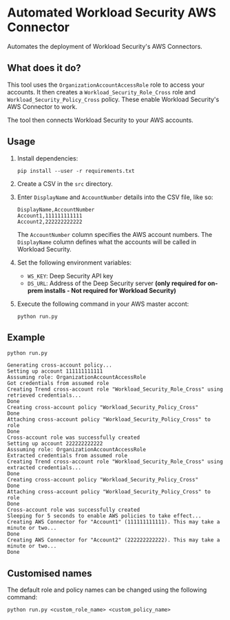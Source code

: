 # Automated Workload Security AWS Connector

Automates the deployment of Workload Security's AWS Connectors.  

## What does it do?

This tool uses the `OrganizationAccountAccessRole` role to access your accounts. It then creates a `Workload_Security_Role_Cross` role and `Workload_Security_Policy_Cross` policy. These enable Workload Security's AWS Connector to work.

The tool then connects Workload Security to your AWS accounts. 


## Usage

1. Install dependencies:
   
   ```
   pip install --user -r requirements.txt
   ```

2. Create a CSV in the `src` directory. 
3. Enter `DisplayName` and `AccountNumber` details into the CSV file, like so:

    ```
    DisplayName,AccountNumber
    Account1,111111111111
    Account2,222222222222
    ```
    The `AccountNumber` column specifies the AWS account numbers. The `DisplayName` column defines what the accounts will be called in Workload Security.

4. Set the following environment variables:
   * `WS_KEY`: Deep Security API key
   *  `DS_URL`: Address of the Deep Security server **(only required for on-prem installs - Not required for Workload Security)**

5. Execute the following command in your AWS master accont:

   ```
   python run.py 
   ```

## Example

```
python run.py

Generating cross-account policy...
Setting up account 111111111111
Asssuming role: OrganizationAccountAccessRole
Got credentials from assumed role
Creating Trend cross-account role "Workload_Security_Role_Cross" using retrieved credentials...
Done
Creating cross-account policy "Workload_Security_Policy_Cross"
Done
Attaching cross-account policy "Workload_Security_Policy_Cross" to role
Done
Cross-account role was successfully created
Setting up account 222222222222
Asssuming role: OrganizationAccountAccessRole
Extracted credentials from assumed role
Creating Trend cross-account role "Workload_Security_Role_Cross" using extracted credentials...
Done
Creating cross-account policy "Workload_Security_Policy_Cross"
Done
Attaching cross-account policy "Workload_Security_Policy_Cross" to role
Done
Cross-account role was successfully created
Sleeping for 5 seconds to enable AWS policies to take effect...
Creating AWS Connector for "Account1" (111111111111). This may take a minute or two...
Done
Creating AWS Connector for "Account2" (222222222222). This may take a minute or two...
Done
```

## Customised names

The default role and policy names can be changed using the following command:

```
python run.py <custom_role_name> <custom_policy_name> 
```

